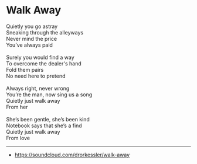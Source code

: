 # Walk Away

Quietly you go astray\
Sneaking through the alleyways\
Never mind the price\
You’ve always paid\
\
Surely you would find a way\
To overcome the dealer's hand\
Fold them pairs\
No need here to pretend\
\
Always right, never wrong\
You’re the man, now sing us a song\
Quietly just walk away\
From her\
\
She’s been gentle, she’s been kind\
Notebook says that she’s a find\
Quietly just walk away\
From love

---
- https://soundcloud.com/drorkessler/walk-away
